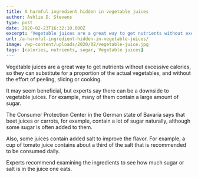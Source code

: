 ```yaml
---
title: A harmful ingredient hidden in vegetable juices
author: Ashlie D. Stevens
type: post
date: 2020-02-23T16:32:10.000Z
excerpt: 'Vegetable juices are a great way to get nutrients without excessive calories, so they can substitute for a proportion of the actual vegetables, and without the effort of peeling, slicing or cooking.'
url: /a-harmful-ingredient-hidden-in-vegetable-juices/
image: /wp-content/uploads/2020/02/vegetable-juice.jpg
tags: [calories, nutrients, sugar, Vegetable juices]
---
```


Vegetable juices are a great way to get nutrients without excessive calories, so they can substitute for a proportion of the actual vegetables, and without the effort of peeling, slicing or cooking.

It may seem beneficial, but experts say there can be a downside to vegetable juices. For example, many of them contain a large amount of sugar.

The Consumer Protection Center in the German state of Bavaria says that beet juices or carrots, for example, contain a lot of sugar naturally, although some sugar is often added to them.

Also, some juices contain added salt to improve the flavor. For example, a cup of tomato juice contains about a third of the salt that is recommended to be consumed daily.

Experts recommend examining the ingredients to see how much sugar or salt is in the juice one eats.
